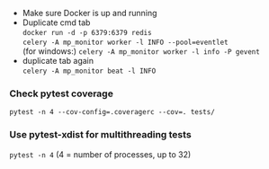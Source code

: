 - Make sure Docker is up and running
- Duplicate cmd tab  
`docker run -d -p 6379:6379 redis`  
`celery -A mp_monitor worker -l INFO --pool=eventlet`  
  (for windows:) `celery -A mp_monitor worker -l info -P gevent`
- duplicate tab again  
`celery -A mp_monitor beat -l INFO`

### Check pytest coverage
`pytest -n 4 --cov-config=.coveragerc --cov=. tests/`

### Use pytest-xdist for multithreading tests
`pytest -n 4` (4 = number of processes, up to 32)
